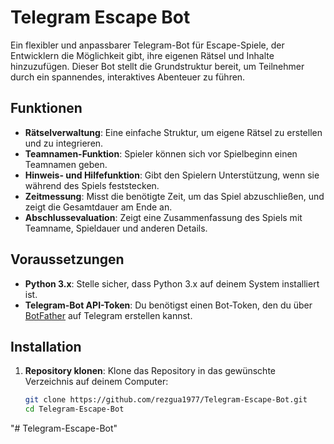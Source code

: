 # Telegram Escape Bot

Ein flexibler und anpassbarer Telegram-Bot für Escape-Spiele, der Entwicklern die Möglichkeit gibt, ihre eigenen Rätsel und Inhalte hinzuzufügen. Dieser Bot stellt die Grundstruktur bereit, um Teilnehmer durch ein spannendes, interaktives Abenteuer zu führen.

## Funktionen

- **Rätselverwaltung**: Eine einfache Struktur, um eigene Rätsel zu erstellen und zu integrieren.
- **Teamnamen-Funktion**: Spieler können sich vor Spielbeginn einen Teamnamen geben.
- **Hinweis- und Hilfefunktion**: Gibt den Spielern Unterstützung, wenn sie während des Spiels feststecken.
- **Zeitmessung**: Misst die benötigte Zeit, um das Spiel abzuschließen, und zeigt die Gesamtdauer am Ende an.
- **Abschlussevaluation**: Zeigt eine Zusammenfassung des Spiels mit Teamname, Spieldauer und anderen Details.

## Voraussetzungen

- **Python 3.x**: Stelle sicher, dass Python 3.x auf deinem System installiert ist.
- **Telegram-Bot API-Token**: Du benötigst einen Bot-Token, den du über [BotFather](https://t.me/botfather) auf Telegram erstellen kannst.

## Installation

1. **Repository klonen**:
   Klone das Repository in das gewünschte Verzeichnis auf deinem Computer:
   ```bash
   git clone https://github.com/rezgua1977/Telegram-Escape-Bot.git
   cd Telegram-Escape-Bot
"# Telegram-Escape-Bot" 
